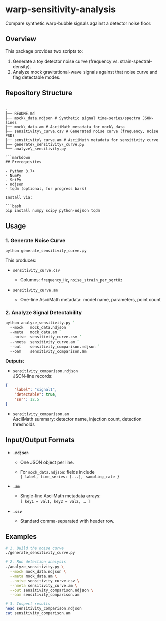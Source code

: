 # warp-sensitivity-analysis

Compare synthetic warp-bubble signals against a detector noise floor.

## Overview

This package provides two scripts to:
1. Generate a toy detector noise curve (frequency vs. strain-spectral-density).  
2. Analyze mock gravitational-wave signals against that noise curve and flag detectable modes.

## Repository Structure
```

.  
├── README.md  
├── mock\_data.ndjson # Synthetic signal time-series/spectra JSON-lines  
├── mock\_data.am # AsciiMath metadata for mock\_data  
├── sensitivity\_curve.csv # Generated noise curve (frequency, noise PSD)  
├── sensitivity\_curve.am # AsciiMath metadata for sensitivity curve  
├── generate\_sensitivity\_curve.py  
└── analyze\_sensitivity.py

```markdown
## Prerequisites

- Python 3.7+  
- NumPy  
- SciPy  
- ndjson  
- tqdm (optional, for progress bars)

Install via:

```bash
pip install numpy scipy python-ndjson tqdm
```

## Usage

### 1\. Generate Noise Curve

```bash
python generate_sensitivity_curve.py
```

This produces:

-   `sensitivity_curve.csv`
    
    -   Columns: `frequency_Hz`, `noise_strain_per_sqrtHz`
        
-   `sensitivity_curve.am`
    
    -   One-line AsciiMath metadata: model name, parameters, point count
        

### 2\. Analyze Signal Detectability

```bash
python analyze_sensitivity.py `
  --mock   mock_data.ndjson `
  --meta   mock_data.am `
  --noise  sensitivity_curve.csv `
  --nmeta  sensitivity_curve.am `
  --out    sensitivity_comparison.ndjson `
  --oam    sensitivity_comparison.am
```

**Outputs:**

-   `sensitivity_comparison.ndjson`  
    JSON-line records:
    
```json
{
    "label": "signal1",
    "detectable": true,
    "snr": 12.5
}
```
    
-   `sensitivity_comparison.am`  
    AsciiMath summary: detector name, injection count, detection thresholds
    

## Input/Output Formats

-   **`.ndjson`**
    
    -   One JSON object per line.
        
    -   For `mock_data.ndjson`: fields include  
        `{ label, time_series: [...], sampling_rate }`
        
-   **`.am`**
    
    -   Single-line AsciiMath metadata arrays:  
        `[ key1 = val1, key2 = val2, … ]`
        
-   **`.csv`**
    
    -   Standard comma-separated with header row.
        

## Examples

```bash
# 1. Build the noise curve
./generate_sensitivity_curve.py

# 2. Run detection analysis
./analyze_sensitivity.py \
  --mock mock_data.ndjson \
  --meta mock_data.am \
  --noise sensitivity_curve.csv \
  --nmeta sensitivity_curve.am \
  --out sensitivity_comparison.ndjson \
  --oam sensitivity_comparison.am

# 3. Inspect results
head sensitivity_comparison.ndjson
cat sensitivity_comparison.am
```